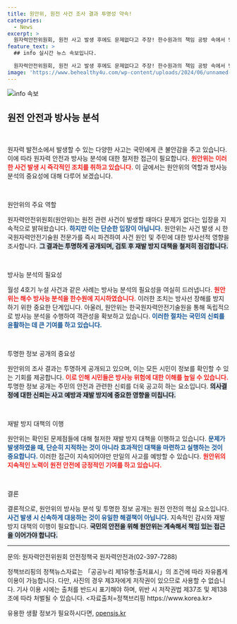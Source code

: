 ```yaml
---
title: 원안위, 원전 사건 조사 결과 투명성 약속!
categories:
  - News
excerpt: >
  원자력안전위원회, 원전 사고 발생 후에도 문제없다고 주장! 한수원과의 책임 공방 속에서 방사능 분석은 어떻게 이루어질까? 궁금증 폭발! 클릭해 더 알아보세요!
feature_text: >
  ## info 실시간 뉴스 속보입니다.

  원자력안전위원회, 원전 사고 발생 후에도 문제없다고 주장! 한수원과의 책임 공방 속에서 방사능 분석은 어떻게 이루어질까? 궁금증 폭발! 클릭해 더 알아보세요!
image: 'https://www.behealthy4u.com/wp-content/uploads/2024/06/unnamed-file.png'
---
```


<p><img src="https://www.behealthy4u.com/wp-content/uploads/2024/06/unnamed-file.png" alt="info 속보" /></p>

<h2 data-ke-size="size26">원전 안전과 방사능 분석</h2>

<p data-ke-size="size16">&nbsp;</p>

<p>원자력 발전소에서 발생할 수 있는 다양한 사고는 국민에게 큰 불안감을 주고 있습니다. 이에 따라 원자력 안전과 방사능 분석에 대한 철저한 접근이 필요합니다. <b><span style="color: #ee2323;">원안위는 이러한 사건 발생 시 즉각적인 조치를 취하고 있습니다.</span></b> 이 글에서는 원안위의 역할과 방사능 분석의 중요성에 대해 다루어 보겠습니다.</p>

<p data-ke-size="size16">&nbsp;</p>

<p>원안위의 주요 역할</p>

<p>원자력안전위원회(원안위)는 원전 관련 사건이 발생할 때마다 문제가 없다는 입장을 지속적으로 밝혀왔습니다. <b><span style="color: #1a5490;">하지만 이는 단순한 입장이 아닙니다.</span></b> 원안위는 사건 발생 시 한국원자력안전기술원 전문가를 즉시 파견하여 사건 원인 및 주민에 대한 방사선적 영향을 조사합니다. <b><span style="background-color: #21538527;">그 결과는 투명하게 공개되며, 검토 후 재발 방지 대책을 철저히 점검합니다.</span></b></p>

<p data-ke-size="size16">&nbsp;</p>

<p>방사능 분석의 필요성</p>

<p>월성 4호기 누설 사건과 같은 사례는 방사능 분석의 필요성을 여실히 드러냅니다. <b><span style="color: #ee2323;">원안위는 해수 방사능 분석을 한수원에 지시하였습니다.</span></b> 이러한 조치는 방사선 장해를 방지하기 위한 중요한 단계입니다. 아울러, 원안위는 한국원자력안전기술원을 통해 독립적으로 방사능 분석을 수행하여 객관성을 확보하고 있습니다. <b><span style="color: #1a5490;">이러한 절차는 국민의 신뢰를 윤활하는 데 큰 기여를 하고 있습니다.</span></b></p>

<p data-ke-size="size16">&nbsp;</p>

<p>투명한 정보 공개의 중요성</p>

<p>원안위의 조사 결과는 투명하게 공개되고 있으며, 이는 모든 시민이 정보를 확인할 수 있는 기회를 제공합니다. <b><span style="color: #ee2323;">이로 인해 시민들은 방사능 위험에 대한 이해를 높일 수 있습니다.</span></b> 투명한 정보 공개는 주민의 안전과 관련한 신뢰를 더욱 공고히 하는 요소입니다. <b><span style="background-color: #21538527;">의사결정에 대한 신뢰는 사고 예방과 재발 방지에 중요한 영향을 미칩니다.</span></b></p>

<p data-ke-size="size16">&nbsp;</p>

<p>재발 방지 대책의 이행</p>

<p>원안위는 확인된 문제점들에 대해 철저한 재발 방지 대책을 이행하고 있습니다. <b><span style="color: #1a5490;">문제가 발생하였을 때, 단순히 지적하는 것이 아니라 효과적인 대책을 마련하고 실행하는 것이 중요합니다.</span></b> 이러한 접근이 지속되어야만 만일의 사고를 예방할 수 있습니다. <b><span style="color: #ee2323;">원안위의 지속적인 노력이 원전 안전에 긍정적인 기여를 하고 있습니다.</span></b></p>

<p data-ke-size="size16">&nbsp;</p>

<p>결론</p>

<p>결론적으로, 원안위의 방사능 분석 및 투명한 정보 공개는 원전 안전의 핵심 요소입니다. <b><span style="color: #1a5490;">사건 발생 시 신속하게 대응하는 것이 유일한 해결책이 아닙니다.</span></b> 지속적인 감시와 재발 방지 대책의 이행이 필요합니다. <b><span style="background-color: #21538527;">국민의 안전을 위해 원안위는 계속해서 책임 있는 접근을 이어가야 합니다.</span></b></p>

<hr>

<p data-ke-size="size16">문의: 원자력안전위원회 안전정책국 원자력안전과(02-397-7288)</p>

<p data-ke-size="size16">정책브리핑의 정책뉴스자료는 「공공누리 제1유형:출처표시」의 조건에 따라 자유롭게 이용이 가능합니다. 다만, 사진의 경우 제3자에게 저작권이 있으므로 사용할 수 없습니다. 기사 이용 시에는 출처를 반드시 표기해야 하며, 위반 시 저작권법 제37조 및 제138조에 따라 처벌될 수 있습니다. <자료출처=정책브리핑 https://www.korea.kr></p>
유용한 생활 정보가 필요하시다면, <a href="https://opensis.kr" rel="dofollow">opensis.kr</a>


